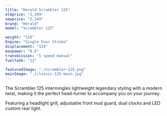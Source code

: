 ```yaml
---
title: "Herald Scrambler 125"
oldprice: "2,399"
newprice: "2,149"
brand: "Herald"
model: "Scrambler 125"

weight: "126"
Engine: "Single Four Stroke"
displacement: "124"
maxpower: "9.6"
transmission: "5 speed manual"
fueltank: "12"

featuredImage: "./scrambler-125.png"
mainImage: "./classic-125-main.jpg"
---
```


The Scrambler 125 intermingles lightweight legendary styling with a modern twist, making it the perfect head-turner to accompany you on your journey.

Featuring a headlight grill, adjustable front mud guard, dual clocks and LED custom rear light.